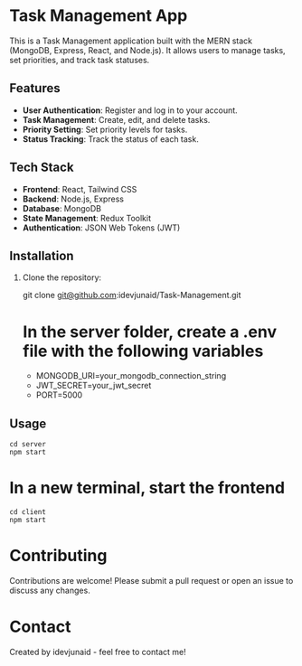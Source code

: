 # Task Management App

This is a Task Management application built with the MERN stack (MongoDB, Express, React, and Node.js). It allows users to manage tasks, set priorities, and track task statuses.

## Features

- **User Authentication**: Register and log in to your account.
- **Task Management**: Create, edit, and delete tasks.
- **Priority Setting**: Set priority levels for tasks.
- **Status Tracking**: Track the status of each task.

## Tech Stack

- **Frontend**: React, Tailwind CSS
- **Backend**: Node.js, Express
- **Database**: MongoDB
- **State Management**: Redux Toolkit
- **Authentication**: JSON Web Tokens (JWT)
  
## Installation

1. Clone the repository:

   git clone git@github.com:idevjunaid/Task-Management.git

   # In the server folder, create a .env file with the following variables
   - MONGODB_URI=your_mongodb_connection_string
   - JWT_SECRET=your_jwt_secret
   - PORT=5000
  ## Usage
    cd server
    npm start
  # In a new terminal, start the frontend
    cd client
    npm start
    
# Contributing
Contributions are welcome! Please submit a pull request or open an issue to discuss any changes.

# Contact
Created by idevjunaid - feel free to contact me!
